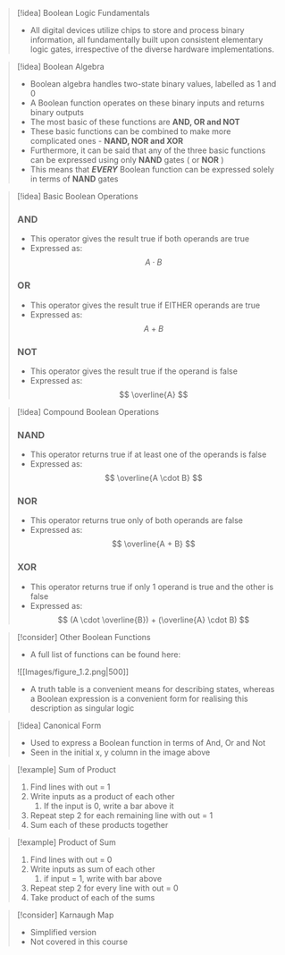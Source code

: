 > [!idea] Boolean Logic Fundamentals
> - All digital devices utilize chips to store and process binary information, all fundamentally built upon consistent elementary logic gates, irrespective of the diverse hardware implementations.

> [!idea] Boolean Algebra
> - Boolean algebra handles two-state binary values, labelled as 1 and 0
> - A Boolean function operates on these binary inputs and returns binary outputs
> - The most basic of these functions are **AND, OR and NOT**
> - These basic functions can be combined to make more complicated ones - **NAND, NOR and XOR**
> - Furthermore, it can be said that any of the three basic functions can be expressed using only **NAND** gates ( or **NOR** )
> - This means that ***EVERY*** Boolean function can be expressed solely in terms of **NAND** gates

> [!idea] Basic Boolean Operations
> ### AND
> - This operator gives the result true if both operands are true
> - Expressed as: $$ A \cdot B $$
> 
> ### OR
> - This operator gives the result true if EITHER operands are true
> - Expressed as: $$ A + B $$
> 
> ### NOT
> - This operator gives the result true if the operand is false
> - Expressed as: $$ \overline{A} $$

> [!idea] Compound Boolean Operations
> ### NAND
> - This operator returns true if at least one of the operands is false
> - Expressed as:$$ \overline{A \cdot B} $$
> 
> ### NOR
> - This operator returns true only of both operands are false
> - Expressed as: $$ \overline{A + B} $$
> 
> ### XOR
> - This operator returns true if only 1 operand is true and the other is false
> - Expressed as: $$ (A \cdot \overline{B}) + (\overline{A} \cdot B) $$

> [!consider] Other Boolean Functions
> - A full list of functions can be found here:
> 
> ![[Images/figure_1.2.png|500]]
> 
> - A truth table is a convenient means for describing states, whereas a Boolean expression is a convenient form for realising this description as singular logic


> [!idea] Canonical Form
> - Used to express a Boolean function in terms of And, Or and Not
> - Seen in the initial x, y column in the image above

> [!example] Sum of Product
> 1. Find lines with out = 1
> 2. Write inputs as a product of each other
>    1. If the input is 0, write a bar above it
> 3. Repeat step 2 for each remaining line with out = 1
> 4. Sum each of these products together

> [!example] Product of Sum
> 1. Find lines with out = 0
> 2. Write inputs as sum of each other
>    1. if input = 1, write with bar above
> 3. Repeat step 2 for every line with out = 0
> 4. Take product of each of the sums

> [!consider] Karnaugh Map
> - Simplified version
> - Not covered in this course